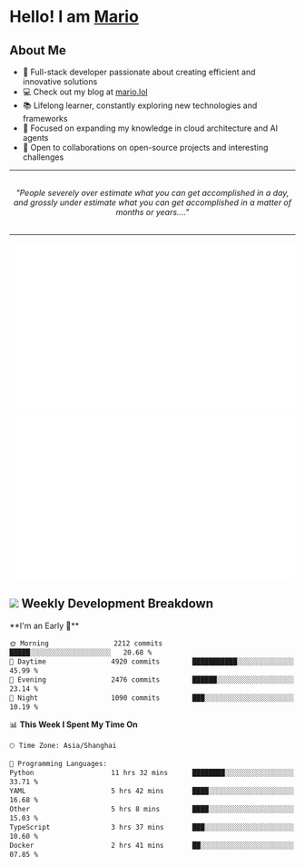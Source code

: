<h1>Hello! I am <a href="https://github.com/mario1in">Mario</a></h1>

## About Me

- 🔭 Full-stack developer passionate about creating efficient and innovative solutions
- 💻 Check out my blog at [mario.lol](https://mario.lol)
- 📚 Lifelong learner, constantly exploring new technologies and frameworks
- 🌱 Focused on expanding my knowledge in cloud architecture and AI agents
- 🤝 Open to collaborations on open-source projects and interesting challenges

<hr/>
<br/>
<div align="center">
<i>"People severely over estimate what you can get accomplished in a day, and grossly under estimate what you can get accomplished in a matter of months or years...." </i>
</div>
<br/>
<hr/>

![overview](https://raw.githubusercontent.com/mario1in/mario1in/stats-output/generated/overview.svg)
![languages](https://raw.githubusercontent.com/mario1in/mario1in/stats-output/generated/languages.svg)

<h2 align="left">
  <a href="#"><img src="https://emojis.slackmojis.com/emojis/images/1643514062/184/nyancat_big.gif?1643514062" height="30"></a> Weekly Development Breakdown
</h2>
<!--START_SECTION:waka-->
**I'm an Early 🐤** 

```text
🌞 Morning                2212 commits        █████░░░░░░░░░░░░░░░░░░░░   20.68 % 
🌆 Daytime                4920 commits        ███████████░░░░░░░░░░░░░░   45.99 % 
🌃 Evening                2476 commits        ██████░░░░░░░░░░░░░░░░░░░   23.14 % 
🌙 Night                  1090 commits        ███░░░░░░░░░░░░░░░░░░░░░░   10.19 % 
```


📊 **This Week I Spent My Time On** 

```text
🕑︎ Time Zone: Asia/Shanghai

💬 Programming Languages: 
Python                   11 hrs 32 mins      ████████░░░░░░░░░░░░░░░░░   33.71 % 
YAML                     5 hrs 42 mins       ████░░░░░░░░░░░░░░░░░░░░░   16.68 % 
Other                    5 hrs 8 mins        ████░░░░░░░░░░░░░░░░░░░░░   15.03 % 
TypeScript               3 hrs 37 mins       ███░░░░░░░░░░░░░░░░░░░░░░   10.60 % 
Docker                   2 hrs 41 mins       ██░░░░░░░░░░░░░░░░░░░░░░░   07.85 % 
```


<!--END_SECTION:waka-->

